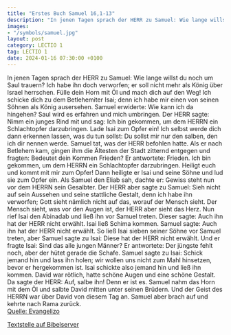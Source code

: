 ```yaml
---
title: "Erstes Buch Samuel 16,1-13"
description: "In jenen Tagen sprach der HERR zu Samuel: Wie lange willst du noch um Saul trauern? Ich habe ihn doch verworfen; er soll nicht mehr als König über Israel herrschen. Fülle dein Horn mit Öl und mach dich auf den Weg! Ich schicke dich zu dem Betlehemiter Isai; denn ich habe mir eine...."
images:
- "/symbols/samuel.jpg"
layout: post
category: LECTIO 1
tag: LECTIO 1
date: 2024-01-16 07:30:00 +0100
---
```

In jenen Tagen sprach der HERR zu Samuel: Wie lange willst du noch um Saul trauern? Ich habe ihn doch verworfen; er soll nicht mehr als König über Israel herrschen. Fülle dein Horn mit Öl und mach dich auf den Weg! Ich schicke dich zu dem Betlehemiter Isai; denn ich habe mir einen von seinen Söhnen als König ausersehen.<!--more-->
Samuel erwiderte: Wie kann ich da hingehen? Saul wird es erfahren und mich umbringen. Der HERR sagte: Nimm ein junges Rind mit und sag: Ich bin gekommen, um dem HERRN ein Schlachtopfer darzubringen.
Lade Isai zum Opfer ein! Ich selbst werde dich dann erkennen lassen, was du tun sollst: Du sollst mir nur den salben, den ich dir nennen werde.
Samuel tat, was der HERR befohlen hatte. Als er nach Betlehem kam, gingen ihm die Ältesten der Stadt zitternd entgegen und fragten: Bedeutet dein Kommen Frieden?
Er antwortete: Frieden. Ich bin gekommen, um dem HERRN ein Schlachtopfer darzubringen. Heiligt euch und kommt mit mir zum Opfer! Dann heiligte er Isai und seine Söhne und lud sie zum Opfer ein.
Als Samuel den Eliab sah, dachte er: Gewiss steht nun vor dem HERRN sein Gesalbter.
Der HERR aber sagte zu Samuel: Sieh nicht auf sein Aussehen und seine stattliche Gestalt, denn ich habe ihn verworfen; Gott sieht nämlich nicht auf das, worauf der Mensch sieht. Der Mensch sieht, was vor den Augen ist, der HERR aber sieht das Herz.
Nun rief Isai den Abinadab und ließ ihn vor Samuel treten. Dieser sagte: Auch ihn hat der HERR nicht erwählt.
Isai ließ Schima kommen. Samuel sagte: Auch ihn hat der HERR nicht erwählt.
So ließ Isai sieben seiner Söhne vor Samuel treten, aber Samuel sagte zu Isai: Diese hat der HERR nicht erwählt.
Und er fragte Isai: Sind das alle jungen Männer? Er antwortete: Der jüngste fehlt noch, aber der hütet gerade die Schafe. Samuel sagte zu Isai: Schick jemand hin und lass ihn holen; wir wollen uns nicht zum Mahl hinsetzen, bevor er hergekommen ist.
Isai schickte also jemand hin und ließ ihn kommen. David war rötlich, hatte schöne Augen und eine schöne Gestalt. Da sagte der HERR: Auf, salbe ihn! Denn er ist es.
Samuel nahm das Horn mit dem Öl und salbte David mitten unter seinen Brüdern. Und der Geist des HERRN war über David von diesem Tag an. Samuel aber brach auf und kehrte nach Rama zurück.<br>
[Quelle: Evangelizo](https://evangeliumtagfuertag.org/DE/gospel)

[Textstelle auf Bibelserver](https://www.bibleserver.com/EU/1.Samuel16,1-13)
